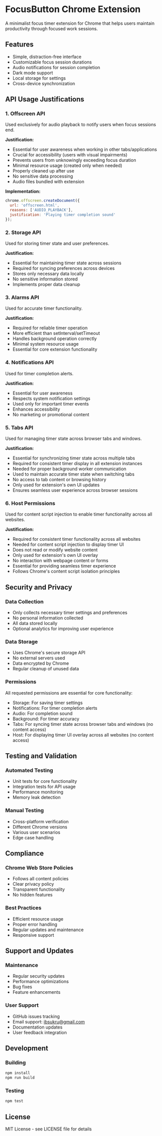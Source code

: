 # FocusButton Chrome Extension

A minimalist focus timer extension for Chrome that helps users maintain productivity through focused work sessions.

## Features

- Simple, distraction-free interface
- Customizable focus session durations
- Audio notifications for session completion
- Dark mode support
- Local storage for settings
- Cross-device synchronization

## API Usage Justifications

### 1. Offscreen API
Used exclusively for audio playback to notify users when focus sessions end.

**Justification:**
- Essential for user awareness when working in other tabs/applications
- Crucial for accessibility (users with visual impairments)
- Prevents users from unknowingly exceeding focus duration
- Minimal resource usage (created only when needed)
- Properly cleaned up after use
- No sensitive data processing
- Audio files bundled with extension

**Implementation:**
```javascript
chrome.offscreen.createDocument({
  url: 'offscreen.html',
  reasons: ['AUDIO_PLAYBACK'],
  justification: 'Playing timer completion sound'
});
```

### 2. Storage API
Used for storing timer state and user preferences.

**Justification:**
- Essential for maintaining timer state across sessions
- Required for syncing preferences across devices
- Stores only necessary data locally
- No sensitive information stored
- Implements proper data cleanup

### 3. Alarms API
Used for accurate timer functionality.

**Justification:**
- Required for reliable timer operation
- More efficient than setInterval/setTimeout
- Handles background operation correctly
- Minimal system resource usage
- Essential for core extension functionality

### 4. Notifications API
Used for timer completion alerts.

**Justification:**
- Essential for user awareness
- Respects system notification settings
- Used only for important timer events
- Enhances accessibility
- No marketing or promotional content

### 5. Tabs API
Used for managing timer state across browser tabs and windows.

**Justification:**
- Essential for synchronizing timer state across multiple tabs
- Required for consistent timer display in all extension instances
- Needed for proper background worker communication
- Used to maintain accurate timer state when switching tabs
- No access to tab content or browsing history
- Only used for extension's own UI updates
- Ensures seamless user experience across browser sessions

### 6. Host Permissions
Used for content script injection to enable timer functionality across all websites.

**Justification:**
- Required for consistent timer functionality across all websites
- Needed for content script injection to display timer UI
- Does not read or modify website content
- Only used for extension's own UI overlay
- No interaction with webpage content or forms
- Essential for providing seamless timer experience
- Follows Chrome's content script isolation principles

## Security and Privacy

### Data Collection
- Only collects necessary timer settings and preferences
- No personal information collected
- All data stored locally
- Optional analytics for improving user experience

### Data Storage
- Uses Chrome's secure storage API
- No external servers used
- Data encrypted by Chrome
- Regular cleanup of unused data

### Permissions
All requested permissions are essential for core functionality:
- Storage: For saving timer settings
- Notifications: For timer completion alerts
- Audio: For completion sound
- Background: For timer accuracy
- Tabs: For syncing timer state across browser tabs and windows (no content access)
- Host: For displaying timer UI overlay across all websites (no content access)

## Testing and Validation

### Automated Testing
- Unit tests for core functionality
- Integration tests for API usage
- Performance monitoring
- Memory leak detection

### Manual Testing
- Cross-platform verification
- Different Chrome versions
- Various user scenarios
- Edge case handling

## Compliance

### Chrome Web Store Policies
- Follows all content policies
- Clear privacy policy
- Transparent functionality
- No hidden features

### Best Practices
- Efficient resource usage
- Proper error handling
- Regular updates and maintenance
- Responsive support

## Support and Updates

### Maintenance
- Regular security updates
- Performance optimizations
- Bug fixes
- Feature enhancements

### User Support
- GitHub issues tracking
- Email support: ibsukru@gmail.com
- Documentation updates
- User feedback integration

## Development

### Building
```bash
npm install
npm run build
```

### Testing
```bash
npm test
```

## License
MIT License - see LICENSE file for details
